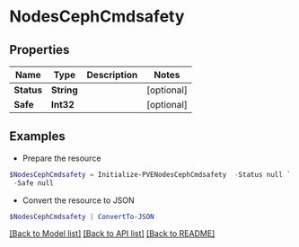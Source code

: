 # NodesCephCmdsafety
## Properties

Name | Type | Description | Notes
------------ | ------------- | ------------- | -------------
**Status** | **String** |  | [optional] 
**Safe** | **Int32** |  | [optional] 

## Examples

- Prepare the resource
```powershell
$NodesCephCmdsafety = Initialize-PVENodesCephCmdsafety  -Status null `
 -Safe null
```

- Convert the resource to JSON
```powershell
$NodesCephCmdsafety | ConvertTo-JSON
```

[[Back to Model list]](../README.md#documentation-for-models) [[Back to API list]](../README.md#documentation-for-api-endpoints) [[Back to README]](../README.md)

